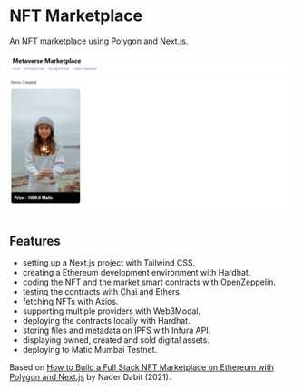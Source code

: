 # NFT Marketplace

An NFT marketplace using Polygon and Next.js.

<p align="center">
        <img src="screenshot.png">
</p>

## Features

- setting up a Next.js project with Tailwind CSS.
- creating a Ethereum development environment with Hardhat.
- coding the NFT and the market smart contracts with OpenZeppelin.
- testing the contracts with Chai and Ethers.
- fetching NFTs with Axios.
- supporting multiple providers with Web3Modal.
- deploying the contracts locally with Hardhat.
- storing files and metadata on IPFS with Infura API.
- displaying owned, created and sold digital assets.
- deploying to Matic Mumbai Testnet.

Based on [How to Build a Full Stack NFT Marketplace on Ethereum with Polygon and Next.js](https://www.youtube.com/watch?v=GKJBEEXUha0) by Nader Dabit (2021).
